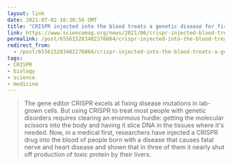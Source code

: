 ```yaml
---
layout: link
date: 2021-07-02 16:30:56 GMT
title: "CRISPR injected into the blood treats a genetic disease for first time"
link: https://www.sciencemag.org/news/2021/06/crispr-injected-blood-treats-genetic-disease-first-time
permalink: /post/655615283402276864/crispr-injected-into-the-blood-treats-a-genetic
redirect_from: 
  - /post/655615283402276864/crispr-injected-into-the-blood-treats-a-genetic
tags:
- CRISPR
- biology
- science
- medicine
---
```

<blockquote>The gene editor CRISPR excels at fixing disease mutations in lab-grown cells. But using CRISPR to treat most people with genetic disorders requires clearing an enormous hurdle: getting the molecular scissors into the body and having it slice DNA in the tissues where it's needed. Now, in a medical first, researchers have injected a CRISPR drug into the blood of people born with a disease that causes fatal nerve and heart disease and shown that in three of them it nearly shut off production of toxic protein by their livers.</blockquote>